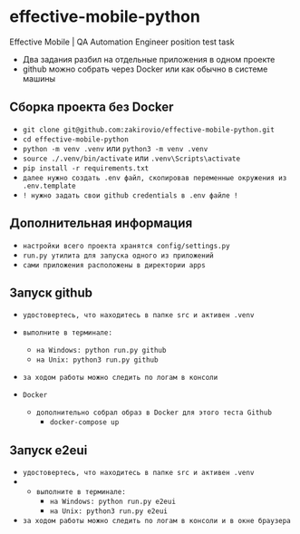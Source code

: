 # effective-mobile-python
Effective Mobile | QA Automation Engineer position test task

* Два задания разбил на отдельные приложения в одном проекте
* github можно собрать через Docker или как обычно в системе машины

## Сборка проекта без Docker
* ```git clone git@github.com:zakirovio/effective-mobile-python.git```
* ```cd effective-mobile-python```
* ```python -m venv .venv``` или ```python3 -m venv .venv```
* ```source ./.venv/bin/activate``` или ```.venv\Scripts\activate```
* ```pip install -r requirements.txt```
* ```далее нужно создать .env файл, скопировав переменные окружения из .env.template```
* ```! нужно задать свои github credentials в .env файле !```

## Дополнительная информация
* ```настройки всего проекта хранятся config/settings.py```
* ```run.py утилита для запуска одного из приложений```
* ```сами приложения расположены в директории apps``` 

## Запуск github
* ```удостовертесь, что находитесь в папке src и активен .venv```
* ```выполните в терминале:```  
    * ```на Windows: python run.py github```
    * ```на Unix: python3 run.py github```
* ```за ходом работы можно следить по логам в консоли```

* ```Docker```
    * ```дополнительно собрал образ в Docker для этого теста Github```
        * ```docker-compose up``` 

## Запуск e2eui
* ```удостовертесь, что находитесь в папке src и активен .venv```
* * ```выполните в терминале:```  
    * ```на Windows: python run.py e2eui```
    * ```на Unix: python3 run.py e2eui```
* ```за ходом работы можно следить по логам в консоли и в окне браузера```

